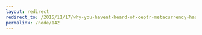 ```yaml
---
layout: redirect
redirect_to: /2015/11/17/why-you-havent-heard-of-ceptr-metacurrency-has-been-underground
permalink: /node/142
---
```

